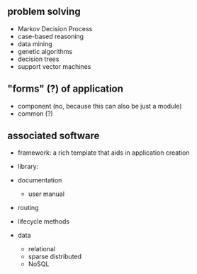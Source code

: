 
## problem solving

* Markov Decision Process
* case-based reasoning
* data mining
* genetic algorithms
* decision trees
* support vector machines

## "forms" (?) of application

* component (no, because this can also be just a module)
* common (?)

## associated software

* framework: a rich template that aids in application creation
* library:

* documentation
  * user manual

* routing
* lifecycle methods

* data
  * relational
  * sparse distributed
  * NoSQL

